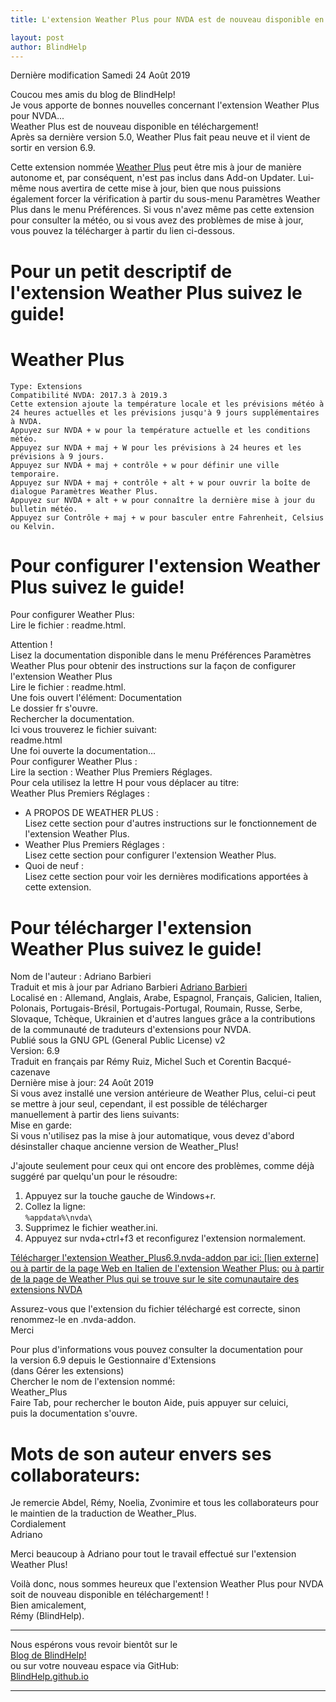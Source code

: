 ```yaml
---
title: L'extension Weather Plus pour NVDA est de nouveau disponible en téléchargement

layout: post
author: BlindHelp
---
```


<footer>Dernière modification Samedi 24 Août 2019</footer>


Coucou mes amis du blog de BlindHelp!               
Je vous apporte de bonnes nouvelles concernant l'extension Weather Plus pour NVDA...             
Weather Plus est de nouveau disponible en téléchargement!             
Après sa dernière version 5.0, Weather Plus fait peau neuve et il vient de sortir en version 6.9.    

Cette extension nommée [Weather Plus](#Weather_Plus6.9.nvda-addon) peut être mis à jour de manière autonome et, par conséquent, n'est pas inclus dans Add-on Updater. Lui-même nous  avertira de cette mise à jour, bien que nous puissions également forcer la vérification à partir du sous-menu Paramètres Weather Plus dans le menu Préférences. Si vous n'avez même pas cette extension pour consulter la météo, ou si vous avez des problèmes de mise à jour, vous pouvez la télécharger à partir du lien ci-dessous.

# Pour un petit descriptif de l'extension  Weather Plus suivez le guide! #

# Weather Plus <a id="Weather_Plus6.9.nvda-addon"></a>

    Type: Extensions
    Compatibilité NVDA: 2017.3 à 2019.3
    Cette extension ajoute la température locale et les prévisions météo à 24 heures actuelles et les prévisions jusqu'à 9 jours supplémentaires à NVDA.
    Appuyez sur NVDA + w pour la température actuelle et les conditions météo.
    Appuyez sur NVDA + maj + W pour les prévisions à 24 heures et les prévisions à 9 jours.
    Appuyez sur NVDA + maj + contrôle + w pour définir une ville temporaire.
    Appuyez sur NVDA + maj + contrôle + alt + w pour ouvrir la boîte de dialogue Paramètres Weather Plus.
    Appuyez sur NVDA + alt + w pour connaître la dernière mise à jour du bulletin météo.
    Appuyez sur Contrôle + maj + w pour basculer entre Fahrenheit, Celsius ou Kelvin.

# Pour configurer l'extension Weather Plus suivez le guide! #

Pour configurer Weather Plus:    
Lire le fichier : readme.html.    

Attention !    
Lisez la documentation disponible dans le menu Préférences
Paramètres Weather Plus pour obtenir des instructions sur la façon
de configurer l'extension Weather Plus    
Lire le fichier : readme.html.    
Une fois ouvert l'élément: Documentation     
Le dossier fr s'ouvre.    
Rechercher la documentation.    
Ici vous trouverez le fichier suivant:    
readme.html    
Une foi ouverte la documentation...    
Pour configurer Weather Plus :    
Lire la section : Weather Plus Premiers Réglages.    
Pour cela utilisez la lettre H pour vous déplacer au titre:    
Weather Plus Premiers Réglages :    

* A PROPOS DE WEATHER PLUS :    
Lisez cette section pour d'autres instructions sur le fonctionnement de l'extension Weather Plus.    
* Weather Plus Premiers Réglages :    
Lisez cette section pour configurer l'extension Weather Plus.    
* Quoi de neuf :    
Lisez cette section pour voir les dernières modifications apportées à cette extension.    

# Pour télécharger l'extension Weather Plus suivez le guide! #

Nom de l'auteur : Adriano Barbieri    
Traduit et mis à jour par Adriano Barbieri 
[Adriano Barbieri](mailto:adrianobarb@yahoo.it)    
Localisé en : Allemand, Anglais, Arabe, Espagnol, Français, Galicien, Italien, Polonais, Portugais-Brésil, Portugais-Portugal, Roumain, Russe, Serbe, Slovaque, Tchèque, Ukrainien et d'autres langues grâce a la contributions de la communauté de traduteurs d'extensions pour NVDA.    
Publié sous la GNU GPL (General Public License) v2    
Version: 6.9    
Traduit en français par Rémy Ruiz, Michel Such et Corentin Bacqué-cazenave    
Dernière mise à jour: 24 Août 2019    
Si vous avez installé une version antérieure de Weather Plus, celui-ci peut se mettre à jour seul, cependant, il est possible de télécharger
manuellement à partir des liens suivants:    
Mise en garde:    
Si vous n'utilisez pas la mise à jour automatique, vous devez d'abord désinstaller chaque ancienne version de Weather_Plus!    

J'ajoute seulement pour ceux qui ont encore des problèmes, comme déjà suggéré par quelqu'un pour le résoudre:

1. Appuyez sur la touche gauche de Windows+r.
2. Collez la ligne:    
`%appdata%\nvda\`
3. Supprimez le fichier weather.ini.
4. Appuyez sur nvda+ctrl+f3 et reconfigurez l'extension normalement.

[Télécharger l'extension Weather_Plus6.9.nvda-addon par ici: [lien externe]](http://www.nvda.it/files/plugin/weather_plus6.9.nvda-addon)
    [ou à partir de la page Web en Italien de l'extension Weather Plus:](http://www.nvda.it/weather-plus)
[ou à partir de la page de Weather Plus qui se trouve sur le site comunautaire des extensions NVDA](https://addons.nvda-project.org/addons/Weather_Plus.fr.html)

Assurez-vous que l'extension du fichier téléchargé est correcte, sinon    
renommez-le en .nvda-addon.    
Merci    

Pour plus d'informations vous pouvez consulter la documentation pour    
    la version 6.9 depuis le Gestionnaire d'Extensions    
    (dans Gérer les extensions)    
    Chercher le nom de l'extension nommé:    
    Weather_Plus    
    Faire Tab, pour rechercher le bouton Aide, puis appuyer sur celuici,    
    puis la documentation s'ouvre.    

# Mots de son auteur envers ses collaborateurs: #
Je remercie Abdel, Rémy, Noelia, Zvonimire et tous les collaborateurs pour le maintien de la traduction de Weather_Plus.    
Cordialement    
Adriano    

Merci beaucoup à Adriano pour tout le travail effectué    sur l'extension Weather Plus!           

Voilà donc, nous sommes heureux que l'extension Weather Plus pour NVDA soit de nouveau disponible en téléchargement! !                
Bien amicalement,              
Rémy (BlindHelp).

---

Nous espérons vous revoir bientôt sur le      
[Blog de BlindHelp!](http://blindhelp.blogspot.fr/)                    
ou sur  votre nouveau espace via GitHub:                     
[BlindHelp.github.io](https://blindhelp.github.io)                    

---